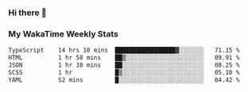 ### Hi there 👋

<!--
**royschrauwen/royschrauwen** is a ✨ _special_ ✨ repository because its `README.md` (this file) appears on your GitHub profile.

Here are some ideas to get you started:

- 🔭 I’m currently working on ...
- 🌱 I’m currently learning ...
- 👯 I’m looking to collaborate on ...
- 🤔 I’m looking for help with ...
- 💬 Ask me about ...
- 📫 How to reach me: ...
- 😄 Pronouns: ...
- ⚡ Fun fact: ...
-->


### My WakaTime Weekly Stats
<!--START_SECTION:waka-->

```txt
TypeScript    14 hrs 10 mins  █████████████████▓░░░░░░░   71.15 %
HTML          1 hr 58 mins    ██▒░░░░░░░░░░░░░░░░░░░░░░   09.91 %
JSON          1 hr 38 mins    ██░░░░░░░░░░░░░░░░░░░░░░░   08.25 %
SCSS          1 hr            █▒░░░░░░░░░░░░░░░░░░░░░░░   05.10 %
YAML          52 mins         █░░░░░░░░░░░░░░░░░░░░░░░░   04.42 %
```

<!--END_SECTION:waka-->
